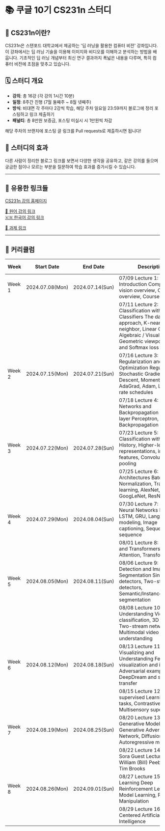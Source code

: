 # 📚 쿠글 10기 CS231n 스터디

## 🧐 CS231n이란?
CS231n은 스탠포드 대학교에서 제공하는 '딥 러닝을 활용한 컴퓨터 비전' 강좌입니다. 이 강좌에서는 딥 러닝 기술을 이용해 이미지와 비디오를 이해하고 분석하는 방법을 배웁니다. 기초적인 딥 러닝 개념부터 최신 연구 결과까지 폭넓은 내용을 다루며, 특히 컴퓨터 비전에 초점을 맞추고 있습니다.

## 🗓️ 스터디 개요
- **강의**: 총 16강 (각 강의 1시간 10분)  
- **일정**: 8주간 진행 (7월 둘째주 ~ 8월 넷째주)  
- **방식**: 비대면 각 주마다 2강씩 학습, 해당 주차 일요일 23:59까지 블로그에 정리 포스팅하고 링크 제출하기  
- **패널티**: 총 8만원 보증금, 포스팅 미실시 시 1만원씩 차감  

해당 주차의 브랜치에 포스팅 글 링크를 Pull requests로 제출하시면 됩니다!

## 💬 스터디의 효과
다른 사람이 정리한 블로그 링크를 보면서 다양한 생각을 공유하고, 같은 강의를 들으며 궁금한 점이나 모르는 부분을 질문하여 학습 효과를 증가시킬 수 있습니다. 

---

## 🔗 유용한 링크들

[CS231n 강의 홈페이지](https://cs231n.stanford.edu/index.html)

[🎥 원어 강의 링크](https://www.youtube.com/watch?v=vT1JzLTH4G4&list=PL3FW7Lu3i5JvHM8ljYj-zLfQRF3EO8sYv)  
[🇰🇷 한국어 강의 링크](https://www.youtube.com/watch?v=3QjGtOlIiVI&list=PL1Kb3QTCLIVtyOuMgyVgT-OeW0PYXl3j5)  

[📂 과제 링크](https://cs231n.github.io/)

---

## 📅 커리큘럼


|  Week  |     Start Date     |      End Date      |      Description        |     Course Materials     |
|--------|---------------------|---------------------|---------------------------|--------------------------|
| Week 1 | 2024.07.08(Mon) | 2024.07.14(Sun) | 07/09 Lecture 1: Introduction Computer vision overview, Course overview, Course logistics | [slides 1] [slides 2] |
|        |                     |                     | 07/11 Lecture 2: Image Classification with Linear Classifiers The data-driven approach, K-nearest neighbor, Linear Classifiers, Algebraic / Visual / Geometric viewpoints, SVM and Softmax loss | [slides] |
| Week 2 | 2024.07.15(Mon) | 2024.07.21(Sun) | 07/16 Lecture 3: Regularization and Optimization Regularization, Stochastic Gradient Descent, Momentum, AdaGrad, Adam, Learning rate schedules | [slides] |
|        |                     |                     | 07/18 Lecture 4: Neural Networks and Backpropagation Multi-layer Perceptron, Backpropagation | [slides] |
| Week 3 | 2024.07.22(Mon) | 2024.07.28(Sun) | 07/23 Lecture 5: Image Classification with CNNs History, Higher-level representations, image features, Convolution and pooling | [slides] |
|        |                     |                     | 07/25 Lecture 6: CNN Architectures Batch Normalization, Transfer learning, AlexNet, VGG, GoogLeNet, ResNet | [slides 1] [slides 2] [review] |
| Week 4 | 2024.07.29(Mon) | 2024.08.04(Sun) | 07/30 Lecture 7: Recurrent Neural Networks RNN, LSTM, GRU, Language modeling, Image captioning, Sequence-to-sequence | [slides] |
|        |                     |                     | 08/01 Lecture 8: Attention and Transformers Self-Attention, Transformers | [slides] |
| Week 5 | 2024.08.05(Mon) | 2024.08.11(Sun) | 08/06 Lecture 9: Object Detection and Image Segmentation Single-stage detectors, Two-stage detectors, Semantic/Instance/Panoptic segmentation | [slides] |
|        |                     |                     | 08/08 Lecture 10: Video Understanding Video classification, 3D CNNs, Two-stream networks, Multimodal video understanding | [slides] |
| Week 6 | 2024.08.12(Mon) | 2024.08.18(Sun) | 08/13 Lecture 11: Visualizing and Understanding Feature visualization and inversion, Adversarial examples, DeepDream and style transfer | [slides] |
|        |                     |                     | 08/15 Lecture 12: Self-supervised Learning Pretext tasks, Contrastive learning, Multisensory supervision | [slides] |
| Week 7 | 2024.08.19(Mon) | 2024.08.25(Sun) | 08/20 Lecture 13: Generative Models Generative Adversarial Network, Diffusion models, Autoregressive models | [slides] |
|        |                     |                     | 08/22 Lecture 14: OpenAI Sora Guest Lecture by William (Bill) Peebles and Tim Brooks | |
| Week 8 | 2024.08.26(Mon) | 2024.09.01(Sun) | 08/27 Lecture 15: Robot Learning Deep Reinforcement Learning, Model Learning, Robotic Manipulation | [slides] |
|        |                     |                     | 08/29 Lecture 16: Human-Centered Artificial Intelligence | |
